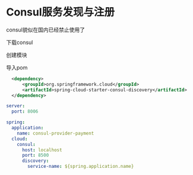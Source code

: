 # Consul服务发现与注册

consul貌似在国内已经禁止使用了

下载consul

创建模块

导入pom

```xml
  <dependency>
      <groupId>org.springframework.cloud</groupId>
      <artifactId>spring-cloud-starter-consul-discovery</artifactId>
  </dependency>
```

```yml
server:
  port: 8006

spring:
  application:
    name: consul-provider-payment
  cloud:
    consul:
      host: localhost
      port: 8500
      discovery:
        service-name: ${spring.application.name}
```